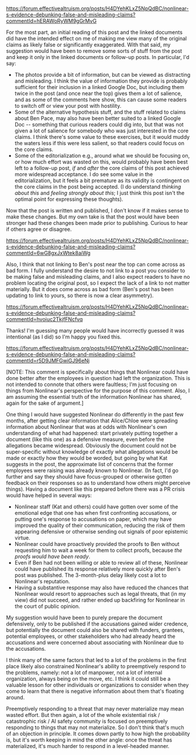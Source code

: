 https://forum.effectivealtruism.org/posts/H4DYehKLxZ5NpQdBC/nonlinear-s-evidence-debunking-false-and-misleading-claims?commentId=hERAWoRyWM9gGrMvG

For the most part, an initial reading of this post and the linked documents did have the intended effect on me of making me view many of the original claims as likely false or significantly exaggerated. With that said, my suggestion would have been to remove some sorts of stuff from the post and keep it only in the linked documents or follow-up posts. In particular, I'd say:

* The photos provide a bit of information, but can be viewed as distracting and misleading. I think the value of information they provide is probably sufficient for their inclusion in a linked Google Doc, but including them twice in the post (and once near the top) gives them a lot of salience, and as some of the comments here show, this can cause some readers to switch off or view your post with hostility.
* Some of the alternative hypothesis stuff, and the stuff related to claims about Ben Pace, may also have been better suited to a linked Google Doc -- something that curious readers could dig into, but that was not given a lot of salience for somebody who was just interested in the core claims. I think there's some value to these exercises, but it would muddy the waters less if this were less salient, so that readers could focus on the core claims.
* Some of the editorialization e.g., around what we should be focusing on, or how much effort was wasted on this, would probably have been best left to a follow-up post, *if* and *after* the core claims of this post achieved more widespread acceptance. I do see some value in the editorialization, but it feels a bit premature as its validity is contingent on the core claims in the post being accepted. (I do understand *thinking about this* and *feeling strongly about this*; I just think this post isn't the optimal point for expressing these thoughts).

Now that the post is written and published, I don't know if it makes sense to make these changes. But  my own take is that the post would have been stronger had these changes been made prior to publishing. Curious to hear if others agree or disagree.

https://forum.effectivealtruism.org/posts/H4DYehKLxZ5NpQdBC/nonlinear-s-evidence-debunking-false-and-misleading-claims?commentId=6wG8gxJxWtek8aiWg

Also, I think that not linking to Ben's post near the top can come across as bad form. I fully understand the desire to not link to a post you consider to be making false and misleading claims, and I also expect readers to have no problem locating the original post, so I expect the lack of a link to not matter materially. But it does come across as bad form (Ben's post has been updating to link to yours, so there is now a clear asymmetry).

https://forum.effectivealtruism.org/posts/H4DYehKLxZ5NpQdBC/nonlinear-s-evidence-debunking-false-and-misleading-claims?commentId=hvoiuc2TkjfFNcfvq

Thanks! I'm guessing many people would have incorrectly guessed it was intentional (as I did) so I'm happy you fixed this.

https://forum.effectivealtruism.org/posts/H4DYehKLxZ5NpQdBC/nonlinear-s-evidence-debunking-false-and-misleading-claims?commentId=r5D9JMFGwiGJ96eNj

[NOTE: This comment is specifically about things that Nonlinear could have done better after the employees in question had left the organization. This is not intended to connote that others were faultless; I'm just focusing on things from Nonlinear's perspective for the purpose of this comment. Also, I am assuming the essential truth of the information Nonlinear has shared, again for the sake of argument.]

One thing I would have suggested Nonlinear do differently in the past few months, after getting clear information that Alice/Chloe were spreading information about Nonlinear that was at odds with Nonlinear's own understanding of what had happened: start privately putting together a document (like this one) as a defensive measure, even before the allegations became widespread. Obviously the document could not be super-specific without knowledge of exactly what allegations would be made or exactly how they would be worded, but going by what Kat suggests in the post, the approximate list of concerns that the former employees were raising was already known to Nonlinear. (In fact, I'd go further and say they should have focus-grouped or otherwise gotten feedback on their responses so as to understand how others might perceive things). Having a document like this prepared before there was a PR crisis would have helped in several ways:

* Nonlinear staff (Kat and others) could have gotten over some of the emotional edge that one has when first confronting accusations, or putting one's response to accusations on paper, which may have improved the quality of their communication, reducing the risk of them appearing defensive or otherwise sending out signals of poor epistemic virtue.
* Nonlinear could have proactively provided the proofs to Ben without requesting him to wait a week for them to collect proofs, because *the proofs would have been ready*.
* Even if Ben had not been willing or able to review all of these, Nonlinear could have published its response relatively more quickly after Ben's post was published. The 3-month-plus delay likely cost a lot to Nonlinear's reputation.
* Having a substantive response may also have reduced the chances that Nonlinear would resort to approaches such as legal threats, that (in my view) did not succeed, and rather ended up backfiring for Nonlinear in the court of public opinion.

My suggestion would have been to purely prepare the document defensively, only to be published if the accusations gained wider credence, but potentially the document could also be shared with funders, grantees, potential employees, or other stakeholders who had already heard the accusations and were concerned about associating with Nonlinear due to the accusations.

I think many of the same factors that led to a lot of the problems in the first place likely also constrained Nonlinear's ability to preemptively respond to the problems, namely: not a lot of manpower, not a lot of internal organization, always being on the move, etc. I think it could still be a valuable lesson for other individuals or organizations to consider when they come to learn that there is negative information about them that's floating around.

Preemptively responding to a threat that may never materialize may mean wasted effort. But then again, a lot of the whole existential risk / catastrophic risk / AI safety community is focused on preemptively responding to things that may not materialize. So I don't think that's much of an objection in principle. It comes down partly to how high the probability is, but it's worth keeping in mind the other angle: once the threat has materialized, it's much harder to respond in a level-headed manner.
